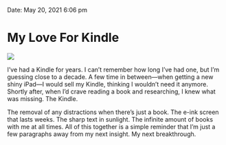 
Date: May 20, 2021 6:06 pm

# My Love For Kindle

![](https://i.imgur.com/e3Usgkj.jpg)

I’ve had a Kindle for years. I can’t remember how long I’ve had one, but I’m guessing close to a decade. A few time in between—when getting a new shiny iPad—I would sell my Kindle, thinking I wouldn’t need it anymore. Shortly after, when I’d crave reading a book and researching, I knew what was missing. The Kindle. 

The removal of any distractions when there’s just a book. The e-ink screen that lasts weeks. The sharp text in sunlight. The infinite amount of books with me at all times. All of this together is a simple reminder that I’m just a few paragraphs away from my next insight. My next breakthrough.